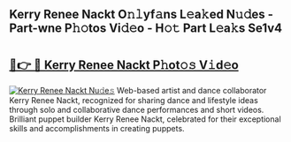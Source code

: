 ## Kerry Renee Nackt O𝚗𝚕yf𝚊ns L𝚎a𝚔ed N𝚞𝚍es - Part-wne P𝚑𝚘tos Vi𝚍𝚎o - H𝚘𝚝 Part L𝚎a𝚔s Se1v4

# <h2><a href="http://kfdca0.oniu.top/?m=Kerry+Renee+Nackt">🔗👉 🔴 Kerry Renee Nackt P𝚑ot𝚘𝚜 V𝚒d𝚎o</a></h2>

[![Kerry Renee Nackt Nu𝚍e𝚜](https://i.imgur.com/0qMVB7G.gif)](http://kfdca0.oniu.top/?m=Kerry+Renee+Nackt)
Web-based artist and dance collaborator Kerry Renee Nackt, recognized for sharing dance and lifestyle ideas through solo and collaborative dance performances and short videos. Brilliant puppet builder Kerry Renee Nackt, celebrated for their exceptional skills and accomplishments in creating puppets.  
